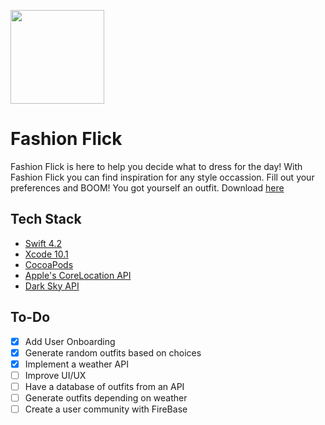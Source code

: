 <img src= "img/README-Icon" width = 150 height = 150></img>



# Fashion Flick

Fashion Flick is here to help you decide what to dress for the day!  With Fashion Flick you can find inspiration for any style occassion. Fill out your preferences and BOOM! You got yourself an outfit. Download <a href="bit.ly/Fashion-Flick">here</a> 


## Tech Stack

* [Swift 4.2](https://developer.apple.com/swift/)
* [Xcode 10.1](https://developer.apple.com/xcode/)
* [CocoaPods](https://guides.cocoapods.org/terminal/commands.html)
* [Apple's CoreLocation API](https://developer.apple.com/documentation/corelocation)
* [Dark Sky API](https://darksky.net/dev)


## To-Do

- [x] Add User Onboarding
- [x] Generate random outfits based on choices
- [x] Implement a weather API
- [ ] Improve UI/UX
- [ ] Have a database of outfits from an API
- [ ] Generate outfits depending on weather
- [ ] Create a user community with FireBase
